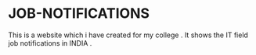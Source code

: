 # JOB-NOTIFICATIONS
This is a website which i have created for my college . It shows the IT field job notifications in INDIA .
